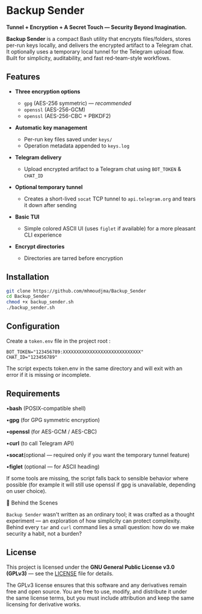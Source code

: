 # Backup Sender

**Tunnel + Encryption + A Secret Touch — Security Beyond Imagination.**

**Backup Sender** is a compact Bash utility that encrypts files/folders, stores per-run keys locally, and delivers the encrypted artifact to a Telegram chat. It optionally uses a temporary local tunnel for the Telegram upload flow. Built for simplicity, auditability, and fast red-team-style workflows.

## Features

- **Three encryption options**
  - `gpg` (AES-256 symmetric) — *recommended*
  - `openssl` (AES-256-GCM)
  - `openssl` (AES-256-CBC + PBKDF2)

- **Automatic key management**
  - Per-run key files saved under `keys/`
  - Operation metadata appended to `keys.log`

- **Telegram delivery**
  - Upload encrypted artifact to a Telegram chat using `BOT_TOKEN` & `CHAT_ID`

- **Optional temporary tunnel**
  - Creates a short-lived `socat` TCP tunnel to `api.telegram.org` and tears it down after sending

- **Basic TUI**
  - Simple colored ASCII UI (uses `figlet` if available) for a more pleasant CLI experience

- **Encrypt directories**
  - Directories are tarred before encryption


## Installation

```bash
git clone https://github.com/mhmoudjma/Backup_Sender
cd Backup_Sender
chmod +x backup_sender.sh
./backup_sender.sh
```

## Configuration

Create a `token.env` file in the project root :
```
BOT_TOKEN="123456789:XXXXXXXXXXXXXXXXXXXXXXXXXXXXX"
CHAT_ID="123456789"
```

The script expects token.env in the same directory and will exit with an error if it is missing or incomplete.


## Requirements

•**bash** (POSIX-compatible shell)

•**gpg** (for GPG symmetric encryption)

•**openssl** (for AES-GCM / AES-CBC)

•**curl** (to call Telegram API)

•**socat**(optional — required only if you want the temporary tunnel feature)

•**figlet** (optional — for ASCII heading)

If some tools are missing, the script falls back to sensible behavior where possible (for example it will still use openssl if gpg is unavailable, depending on user choice).

🧠 Behind the Scenes

`Backup Sender` wasn't written as an ordinary tool; it was crafted as a thought experiment — an exploration of how simplicity can protect complexity.  
Behind every `tar` and `curl` command lies a small question: how do we make security a habit, not a burden?


## License

This project is licensed under the **GNU General Public License v3.0 (GPLv3)** — see the [LICENSE](LICENSE) file for details.  

The GPLv3 license ensures that this software and any derivatives remain free and open source. You are free to use, modify, and distribute it under the same license terms, but you must include attribution and keep the same licensing for derivative works.
